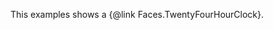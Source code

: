 This examples shows a {@link Faces.TwentyFourHourClock}.

<div class="mt-5 clock"></div>

<script type="text/javascript">
	const el = document.querySelector('.clock');

	const clock = new FlipClock(el, {
		face: 'TwentyFourHourClock'
	});
</script>
